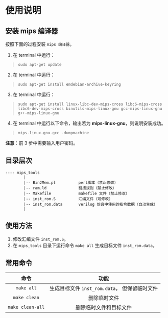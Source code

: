 # 使用说明
## 安装 mips 编译器
按照下面的过程安装 `mips 编译器`。

1. 在 terminal 中运行：
>`sudo apt-get update`

2. 在 terminal 中运行：
>`sudo apt-get install emdebian-archive-keyring`

3. 在 terminal 中运行： 
>`sudo apt-get install linux-libc-dev-mips-cross libc6-mips-cross libc6-dev-mips-cross binutils-mips-linux-gnu gcc-mips-linux-gnu g++-mips-linux-gnu`

4. 在 terminal 中运行以下命令，输出若为 **mips-linux-gnu**，则说明安装成功。
> `mips-linux-gnu-gcc -dumpmachine`

**注意**：前 3 步中需要输入用户密码。
 

## 目录层次
	---- mips_tools
			|
			|-- Bin2Mem.pl          perl脚本（禁止修改）
			|-- ram.ld              链接规则（禁止修改）
			|-- Makefile            makefile 文件（禁止修改）
			|-- inst_rom.S          汇编文件（可修改）
			|-- inst_rom.data       verilog 仿真中使用的指令数据（自动生成）
			|


## 使用方法
1. 修改汇编文件 `inst_rom.S`。
2. 在 `mips_tools` 目录下运行命令 `make all` 生成目标文件 `inst_rom.data`。

## 常用命令
命令 | 功能 |
:-: | :-: 
`make all` |  生成目标文件 `inst_rom.data`， 但保留临时文件 |
`make clean` | 删除临时文件 |
`make clean-all` | 删除临时文件和目标文件 |
